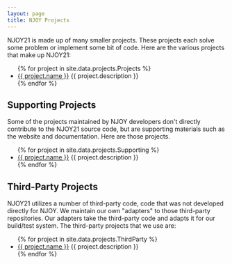 ```yaml
---
layout: page
title: NJOY Projects
---
```

NJOY21 is made up of many smaller projects. These projects each solve some problem or implement some bit of code. Here are the various projects that make up NJOY21:
<ul>
{% for project in site.data.projects.Projects %}
  <li>
     <a href="{{ project.url }}">{{ project.name }}</a> {{ project.description }}
  </li>
{% endfor %}
</ul>

## Supporting Projects
Some of the projects maintained by NJOY developers don't directly contribute to the NJOY21 source code, but are supporting materials such as the website and documentation. Here are those projects.
<ul>
{% for project in site.data.projects.Supporting %}
  <li>
     <a href="{{ project.url }}">{{ project.name }}</a> {{ project.description }}
  </li>
{% endfor %}
</ul>

## Third-Party Projects
NJOY21 utilizes a number of third-party code, code that was not developed directly for NJOY. We maintain our own "adapters" to those third-party repositories. Our adapters take the third-party code and adapts it for our build/test system. The third-party projects that we use are:
<ul>
{% for project in site.data.projects.ThirdParty %}
  <li>
     <a href="{{ project.url }}">{{ project.name }}</a> {{ project.description }}
  </li>
{% endfor %}
</ul>

